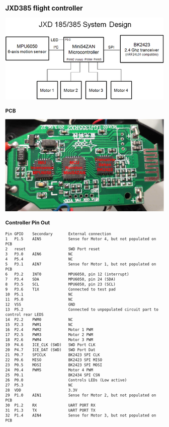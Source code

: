 ## JXD385 flight controller ##

![system](system_design_overview.png)

### PCB ###

![PCB](PCB_Overview.jpg)

### Controller Pin Out ###

	Pin GPIO    Secondary       External connection
	1   P1.5    AIN5            Sense for Motor 4, but not populated on PCB
	2   reset                   SWD Port reset
	3   P3.0    AIN6            NC
	4   P5.4                    NC
	5   P3.1    AIN7            Sense for Motor 1, but not populated on PCB
	6   P3.2    INT0            MPU6050, pin 12 (interrupt)
	7   P3.4    SDA             MPU6050, pin 24 (SDA)
	8   P3.5    SCL             MPU6050, pin 23 (SCL)
	9   P3.6    T1X             Connected to test pad
	10  P5.1                    NC
	11  P5.0                    NC
	12  VSS                     GND
	13  P5.2                    Connected to unpopulated circuit part to control rear LEDS
	14  P2.2    PWM0            NC
	15  P2.3    PWM1            NC
	16  P2.4    PWM2            Motor 1 PWM
	17  P2.5    PWM3            Motor 2 PWM
	18  P2.6    PWM4            Motor 3 PWM
	19  P4.6    ICE_CLK (SWD)   SWD Port CLK
	20  P4.7    ICE_DAT (SWD)   SWD Port Dat
	21  P0.7    SPICLK          BK2423 SPI CLK
	22  P0.6    MISO            BK2423 SPI MISO
	23  P0.5    MOSI            BK2423 SPI MOSI
	24  P0.4    PWM5            Motor 4 PWM
	25  P0.1                    BK2434 SPI CSN
	26  P0.0                    Controls LEDs (Low active)
	27  P5.3                    NC
	28  VDD                     3.3V
	29  P1.0    AIN1            Sense for Motor 2, but not populated on PCB
	30  P1.2    RX              UART PORT RX
	31  P1.3    TX              UART PORT TX
	32  P1.4    AIN4            Sense for Motor 3, but not populated on PCB
